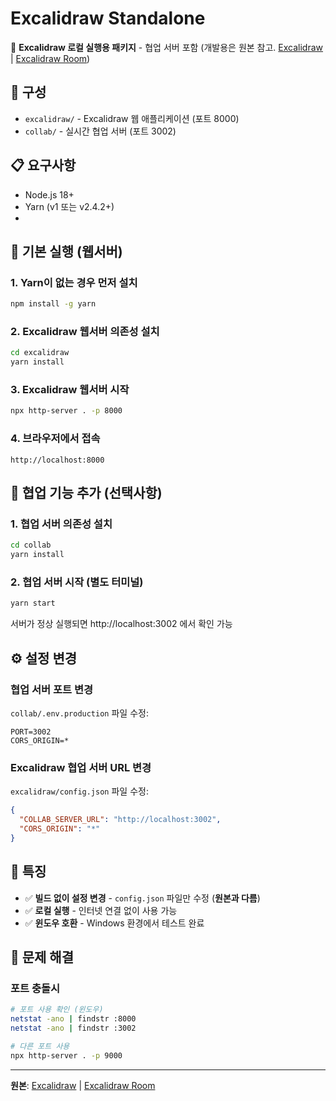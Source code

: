 # Excalidraw Standalone

🎨 **Excalidraw 로컬 실행용 패키지** - 협업 서버 포함 (개발용은 원본 참고. [Excalidraw](https://github.com/excalidraw/excalidraw) | [Excalidraw Room](https://github.com/excalidraw/excalidraw-room))

## 📁 구성

- `excalidraw/` - Excalidraw 웹 애플리케이션 (포트 8000)
- `collab/` - 실시간 협업 서버 (포트 3002)

## 📋 요구사항

- Node.js 18+
- Yarn (v1 또는 v2.4.2+)
- 
## 🚀 기본 실행 (웹서버)

### 1. Yarn이 없는 경우 먼저 설치
```bash
npm install -g yarn
```

### 2. Excalidraw 웹서버 의존성 설치
```bash
cd excalidraw
yarn install
```

### 3. Excalidraw 웹서버 시작
```bash
npx http-server . -p 8000
```

### 4. 브라우저에서 접속
```
http://localhost:8000
```

## 👥 협업 기능 추가 (선택사항)

### 1. 협업 서버 의존성 설치
```bash
cd collab
yarn install
```

### 2. 협업 서버 시작 (별도 터미널)
```bash
yarn start
```
서버가 정상 실행되면 http://localhost:3002 에서 확인 가능

## ⚙️ 설정 변경

### 협업 서버 포트 변경
`collab/.env.production` 파일 수정:
```env
PORT=3002
CORS_ORIGIN=*
```

### Excalidraw 협업 서버 URL 변경
`excalidraw/config.json` 파일 수정:
```json
{
  "COLLAB_SERVER_URL": "http://localhost:3002",
  "CORS_ORIGIN": "*"
}
```

## 📝 특징

- ✅ **빌드 없이 설정 변경** - `config.json` 파일만 수정 (**원본과 다름**)
- ✅ **로컬 실행** - 인터넷 연결 없이 사용 가능
- ✅ **윈도우 호환** - Windows 환경에서 테스트 완료


## 🔧 문제 해결

### 포트 충돌시 
```bash
# 포트 사용 확인 (윈도우)
netstat -ano | findstr :8000
netstat -ano | findstr :3002

# 다른 포트 사용
npx http-server . -p 9000
```

---

**원본**: [Excalidraw](https://github.com/excalidraw/excalidraw) | [Excalidraw Room](https://github.com/excalidraw/excalidraw-room)

